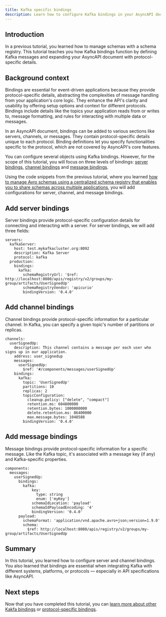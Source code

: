 ```yaml
---
title: Kafka specific bindings
description: Learn how to configure Kafka bindings in your AsyncAPI document.
---
```


## Introduction

In a previous tutorial, you learned how to manage schemas with a schema registry. This tutorial teaches you how Kafka bindings function by defining Kafka messages and expanding your AsyncAPI document with protocol-specific details.

## Background context

Bindings are essential for event-driven applications because they provide protocol-specific details, abstracting the complexities of message handling from your application's core logic. They enhance the API's clarity and usability by offering setup options and context for different protocols. Bindings include details like the topics your application reads from or writes to, message formatting, and rules for interacting with multiple data or messages.

In an AsyncAPI document, bindings can be added to various sections like servers, channels, or messages. They contain protocol-specific details unique to each protocol. Binding definitions let you specify functionalities specific to the protocol, which are not covered by AsyncAPI's core features.

You can configure several objects using Kafka bindings. However, for the scope of this tutorial, you will focus on three levels of bindings: [server bindings](https://github.com/asyncapi/bindings/tree/master/kafka#server-binding-object), [channel bindings](https://github.com/asyncapi/bindings/tree/master/kafka#channel-binding-object) and [message bindings](https://github.com/asyncapi/bindings/tree/master/kafka#message-binding-object).

Using the code snippets from the previous tutorial, where you learned [how to manage Avro schemas using a centralized schema registry that enables you to share schemas across multiple applications](pages/docs/tutorials/kafka/managing-schemas-using-schema-registry), you will add configurations for server, channel, and message bindings.

## Add server bindings

Server bindings provide protocol-specific configuration details for connecting and interacting with a server. For server bindings, we will add three fields: 

```
servers:
  kafkaServer:
    host: test.mykafkacluster.org:8092
    description: Kafka Server
    protocol: kafka
  production:
    bindings:
      kafka:
        schemaRegistryUrl: '$ref: http://localhost:8080/apis/registry/v2/groups/my-group/artifacts/UserSignedUp'
        schemaRegistryVendor: 'apicurio'
        bindingVersion: '0.4.0'
```

## Add channel bindings

Channel bindings provide protocol-specific information for a particular channel. In Kafka, you can specify a given topic's number of partitions or replicas.


```
channels:
  userSignedUp:
    description: This channel contains a message per each user who signs up in our application.
    address: user_signedup
    messages:
      userSignedUp:
        $ref: '#/components/messages/userSignedUp'
    bindings:
      kafka:
        topic: 'UserSignedUp'
        partitions: 10
        replicas: 2
        topicConfiguration:
          cleanup.policy: ["delete", "compact"]
          retention.ms: 604800000
          retention.bytes: 1000000000
          delete.retention.ms: 86400000
          max.message.bytes: 1048588
        bindingVersion: '0.4.0'
```


## Add message bindings

Message bindings provide protocol-specific information for a specific message. Like the Kafka topic, it's associated with a message key (if any) and Kafka-specific properties. 

```
components:
  messages:
    userSignedUp:
      bindings:
        kafka:
            key:
              type: string
              enum: ['myKey']
            schemaIdLocation: 'payload'
            schemaIdPayloadEncoding: '4'
            bindingVersion: '0.4.0'
      payload:
        schemaFormat: 'application/vnd.apache.avro+json;version=1.9.0'
        schema:
          $ref: http://localhost:8080/apis/registry/v2/groups/my-group/artifacts/UserSignedUp
```

## Summary

In this tutorial, you learned how to configure server and channel bindings. You also learned that bindings are essential when integrating Kafka with different systems, platforms, or protocols — especially in API specifications like AsyncAPI. 


## Next steps

Now that you have completed this tutorial, you can [learn more about other Kakfa bindings](https://github.com/asyncapi/bindings/tree/master/kafka) or [protocol-specific bindings](https://github.com/asyncapi/bindings).
